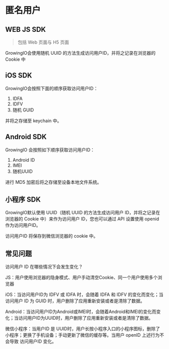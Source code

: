 # 匿名用户

## WEB JS SDK

> 包括 Web 页面与 H5 页面

GrowingIO会使用随机 UUID 的方法生成访问用户ID，并将之记录在浏览器的 Cookie 中

## iOS SDK

GrowingIO会按照下面的顺序获取访问用户ID：

1. IDFA
2. IDFV
3. 随机 GUID

并将之存储至 keychain 中。

## Android SDK

GrowingIO 会按照如下顺序获取访问用户ID：

1. Android ID
2. IMEI
3. 随机UUID

进行 MD5 加密后将之存储至设备本地文件系统。

## 小程序 SDK

GrowingIO默认使用 UUID（随机 UUID 的方法生成访问用户 ID，并将之记录在浏览器的 Cookie 中）来作为访问用户 ID，您也可以通过 API 设置使用 openid 作为访问用户ID。

访问用户ID 将保存到微信浏览器的 cookie 中。

## 常见问题 <a id="chang-jian-wen-ti"></a>

访问用户 ID 在哪些情况下会发生变化？

JS：用户使用浏览器的隐身模式、用户手动清空Cookie、同一个用户使用多个浏览器

iOS：当访问用户ID为 IDFV 或 IDFA 时，会随着 IDFA 和 IDFV 的变化而变化；当访问用户 ID 为 GUID 时，用户删除了应用重新安装或者是清除了数据。

Android：当访问用户ID为Android或IMEI时，会随着Android和IMEI的变化而变化；当访问用户ID为UUID时，用户删除了应用重新安装或者是清除了数据。

微信小程序：当用户ID 是 UUID时，用户长按小程序入口的小程序图标，删除了小程序；更换了手机设备；手动更新了微信的缓存等。当用户 openID 上述行为不会导致 访问用户ID 变化。

